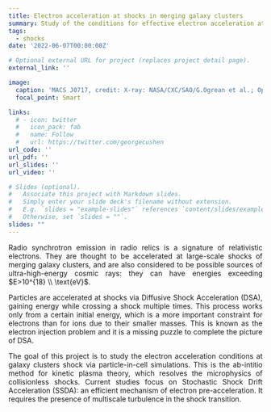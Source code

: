 ```yaml
---
title: Electron acceleration at shocks in merging galaxy clusters
summary: Study of the conditions for effective electron acceleration at low-Mach-number shocks
tags:
  - shocks
date: '2022-06-07T00:00:00Z'

# Optional external URL for project (replaces project detail page).
external_link: ''

image:
  caption: 'MACS J0717, credit: X-ray: NASA/CXC/SAO/G.Ogrean et al.; Optical: NASA/STScI; Radio: NRAO/AUI/NSF'
  focal_point: Smart

links:
  # - icon: twitter
  #   icon_pack: fab
  #   name: Follow
  #   url: https://twitter.com/georgecushen
url_code: ''
url_pdf: ''
url_slides: ''
url_video: ''

# Slides (optional).
#   Associate this project with Markdown slides.
#   Simply enter your slide deck's filename without extension.
#   E.g. `slides = "example-slides"` references `content/slides/example-slides.md`.
#   Otherwise, set `slides = ""`.
slides: ""
---
```


<div style='text-align: justify;'>
Radio synchrotron emission in radio relics is a signature of relativistic electrons. They are thought to be accelerated at large-scale shocks of merging galaxy clusters, and are also considered to be possible sources of ultra-high-energy cosmic rays: they can have energies exceeding $E>10^{18} \\ \text{eV}$.<br />

Particles are accelerated at shocks via Diffusive Shock Acceleration (DSA), gaining energy while crossing a shock multiple times. This process works only from a certain initial energy, which is a more important constraint for electrons than for ions due to their smaller masses. This is known as the electron injection problem and it is a missing puzzle to complete the picture of DSA.<br />

The goal of this project is to study the electron acceleration conditions at galaxy clusters shock via particle-in-cell simulations. This is the ab-intitio method for kinetic plasma theory, which resolves the microphysics of collisionless shocks. Current studies focus on Stochastic Shock Drift Acceleration (SSDA): an efficient mechanism of electron pre-acceleration. It requires the presence of multiscale turbulence in the shock transition.
</div>